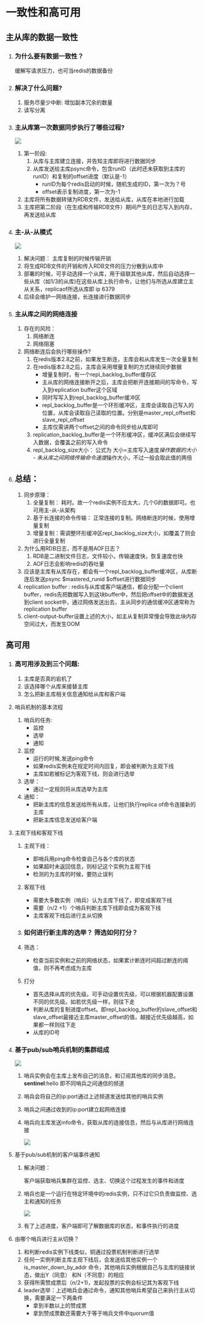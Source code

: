 # 一致性和高可用

## 主从库的数据一致性

1. ### 为什么要有数据一致性？

   缓解写请求压力，也可当redis的数据备份

2. ### 解决了什么问题?

   1. 服务尽量少中断: 增加副本冗余的数量
   2. 读写分离

3. ### 主从库第一次数据同步执行了哪些过程?

   ![](..\imgs\Redis主从库第一次进行数据同步的过程.jpg)

   1. 第一阶段:
      1. 从库与主库建立连接，并告知主库即将进行数据同步
      2. 从库发送给主库psync命令，包含runID（此时还未获取到主库的runID）和复制的offset进度（默认是-1）
         - runID为每个redis启动的时候，随机生成的ID，第一次为？号
         - offset表示复制进度，第一次为-1
   2. 主库将所有数据转储为RDB文件，发送给从库，从库在本地进行加载
   3. 主库把第二阶段（在生成和传输RDB文件）期间产生的日志写入到内存，再发送给从库

4. ### 主-从-从模式

   ![](..\imgs\Redis主从从模式.jpg)

   1. 解决问题： 主库复制的时候传输开销
   2. 将生成RDB文件的开销和传入RDB文件的压力分散到从库中
   3. 部署的时候，可手动选择一个从库，用于级联其他从库，然后自动选择一些从库（如1/3的从库)在这些从库上执行命令，让他们与所选从库建立主从关系，replicaof所选从库即 ip 6379
   4. 后续会维护一网络连接，长连接进行数据同步

5. ### 主从库之间的网络连接

   1. 存在的风险：
      1. 网络断连
      2. 网络阻塞
   2. 网络断连后会执行哪些操作?
      1. 在redis版本2.8之前，如果发生断连，主库会和从库发生一次全量复制
      2. 在redis版本2.8之后，主库会采用增量复制的方式继续同步数据
         - 增量复制时，有一个repl_backlog_buffer缓存区
         - 主从库的网络连接断开之后，主库会把断开连接期间的写命令，写入到replication buffer这个区域
         - 同时写写入到repl_backlog_buffer缓冲区
         - repl_backlog_buffer是一个环形缓冲区，主库会读取自己写入的位置，从库会读取自己读取的位置。分别是master_repl_offset和slave_repl_offset
         - 主库仅需讲两个offset之间的命令同步给从库即可
      3. replication_backlog_buffer是一个环形缓冲区，缓冲区满后会继续写入数据，会覆盖之前的写入命令
      4. repl_backlog_size大小： 公式为 大小=主库写入速度*操作数据的大小 - 朱从库之间网络传输命令速度*操作大小，不过一般会取此值的两倍
   
6. ## 总结：

   1. 同步原理：
      1. 全量复制： 耗时。故一个redis实例不应太大，几个G的数据即可。也可用主-从-从架构
      2. 基于长连接的命令传输： 正常连接的复制。网络断连的时候，使用增量复制
      3. 增量复制：需调整环形缓冲区repl_backlog_size大小，如覆盖了则会进行全量复制
   2. 为什么用RDB日志，而不是用AOF日志？
      1. RDB是二进制文件日志，文件较小，传输速度快，恢复速度也快
      2. AOF日志会影响redis的吞吐量
   3. 应该是主库有从库存在，都会有一个repl_backlog_buffer缓冲区，从库断连后发送psync $mastered_runid $offset进行数据同步
   4. replication buffer : redis与从库或客户端通信，都会分配一个client buffer，redis先把数据写入到这块buffer中，然后把offset中的数据发送到client socket中，通过网络发送出去，主从同步的通信缓冲区通常称为 replication buffer
   5. client-output-buffer设置上述的大小，如主从复制异常慢会导致此块内存空间过大，而发生OOM



## 高可用

1. ### 高可用涉及到三个问题:

   1. 主库是否真的宕机了
   2. 该选择哪个从库来接替主库
   3. 怎么把新主库相关信息通知给从库和客户端

2. 哨兵机制的基本流程

   1. 哨兵的任务:
      - 监控
      - 选举
      - 通知
   2. 监控
      - 运行的时候,发送ping命令
      - 如果redis实例未在规定时间内回复，即会被判断为主观下线
      - 主库如若被标记为客观下线，则会进行选举
   3. 选举：
      - 通过一定规则将从库选举为主库
   4. 通知：
      - 把新主库的信息发送给所有从库，让他们执行replica of命令连接新的主库
      - 把新主库信息发送给客户端

3. 主观下线和客观下线

   1. 主观下线：

      - 即哨兵用ping命令检查自己与各个库的状态
      - 如果超时未返回信息，则标记这个实例为主观下线
      - 检测的为主库的时候，要防止误判

   2. 客观下线

      - 需要大多数实例（哨兵）认为主库下线了，即变成客观下线
      - 需要（n/2 +1）个哨兵判断主库下线即会成为客观下线
      - 主库客观下线后进行主从切换

   3. ### 如何进行新主库的选举？ 筛选如何打分？

   4. 筛选：

      - 检查当前实例和之前的网络状态，如果累计断连时间超过断连的阈值，则不再考虑成为主库

   5. 打分

      - 首先选择从库的优先级。可手动设置优先级，可以根据机器配置设置不同的优先级。如若优先级一样，则往下走
      - 判断从库的复制进度offset。即repl_backlog_buffer的slave_offset和slave_offset最接近主库master_offset的值，越接近优先级越高，如果都一样则往下走
      - 从库的ID号

4. ### 基于pub/sub哨兵机制的集群组成

   ![](..\imgs\Redis哨兵的高可用.jpg)

   1. 哨兵实例会在主库上发布自己的消息，和订阅其他库的同步消息。 ____sentinel____:hello 即不同哨兵之间通信的频道

   2. 哨兵会将自己的ip:port通过上述频道发送给其他的哨兵实例

   3. 哨兵之间通过收到的ip:port建立起网络连接

   4. 哨兵向主库发送info命令，获取从库的连接信息，然后与从库进行网络连接

      ![](..\imgs\Redis哨兵是与从库进行连接.jpg)

5. 基于pub/sub机制的客户端事件通知

   1. 解决问题：

      客户端获取哨兵集群在监控、选主、切换这个过程发生的事件和进度

   2. 哨兵也是一个运行在特定环境中的redis实例，只不过它只负责做监控、选主和通知的任务

      ![](..\imgs\Redis的事件和相关频道.jpg)

   3. 有了上述进度，客户端即可了解数据库的状态，和事件执行的进度

6. 由哪个哨兵进行主从切换？

   1. 和判断redis实例下线类似，铜通过投票机制判断进行选举
   2. 任何一实例判断主库主观下线后，会发送给其他实例一个 is_master_down_by_addr 命令，其他哨兵实例根据自己与主库的链接状态，做出Y（同意） 和N（不同意）的相应
   3. 获得所需赞成票后（n/2+1)，发起投票的实例会标记其为客观下线
   4. leader选举：上述哨兵会通过命令，通知其他哨兵希望自己来执行主从切换，需要满足一下两条件
      - 拿到半数以上的赞成票
      - 拿到赞成票数还需要大于等于哨兵文件中quorum值